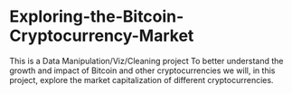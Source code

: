 # Exploring-the-Bitcoin-Cryptocurrency-Market
This is a Data Manipulation/Viz/Cleaning project
To better understand the growth and impact of Bitcoin and other cryptocurrencies we will, in this project, explore the market capitalization of different cryptocurrencies.
